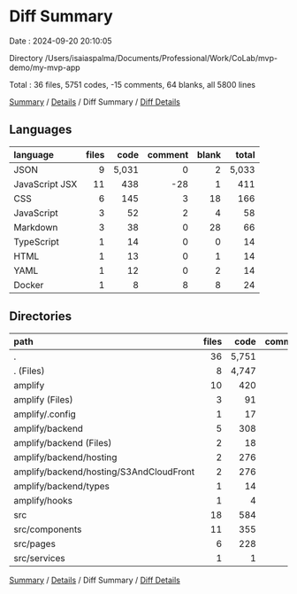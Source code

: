 # Diff Summary

Date : 2024-09-20 20:10:05

Directory /Users/isaiaspalma/Documents/Professional/Work/CoLab/mvp-demo/my-mvp-app

Total : 36 files,  5751 codes, -15 comments, 64 blanks, all 5800 lines

[Summary](results.md) / [Details](details.md) / Diff Summary / [Diff Details](diff-details.md)

## Languages
| language | files | code | comment | blank | total |
| :--- | ---: | ---: | ---: | ---: | ---: |
| JSON | 9 | 5,031 | 0 | 2 | 5,033 |
| JavaScript JSX | 11 | 438 | -28 | 1 | 411 |
| CSS | 6 | 145 | 3 | 18 | 166 |
| JavaScript | 3 | 52 | 2 | 4 | 58 |
| Markdown | 3 | 38 | 0 | 28 | 66 |
| TypeScript | 1 | 14 | 0 | 0 | 14 |
| HTML | 1 | 13 | 0 | 1 | 14 |
| YAML | 1 | 12 | 0 | 2 | 14 |
| Docker | 1 | 8 | 8 | 8 | 24 |

## Directories
| path | files | code | comment | blank | total |
| :--- | ---: | ---: | ---: | ---: | ---: |
| . | 36 | 5,751 | -15 | 64 | 5,800 |
| . (Files) | 8 | 4,747 | 10 | 39 | 4,796 |
| amplify | 10 | 420 | 0 | 6 | 426 |
| amplify (Files) | 3 | 91 | 0 | 2 | 93 |
| amplify/.config | 1 | 17 | 0 | 0 | 17 |
| amplify/backend | 5 | 308 | 0 | 0 | 308 |
| amplify/backend (Files) | 2 | 18 | 0 | 0 | 18 |
| amplify/backend/hosting | 2 | 276 | 0 | 0 | 276 |
| amplify/backend/hosting/S3AndCloudFront | 2 | 276 | 0 | 0 | 276 |
| amplify/backend/types | 1 | 14 | 0 | 0 | 14 |
| amplify/hooks | 1 | 4 | 0 | 4 | 8 |
| src | 18 | 584 | -25 | 19 | 578 |
| src/components | 11 | 355 | 7 | 21 | 383 |
| src/pages | 6 | 228 | -32 | -2 | 194 |
| src/services | 1 | 1 | 0 | 0 | 1 |

[Summary](results.md) / [Details](details.md) / Diff Summary / [Diff Details](diff-details.md)